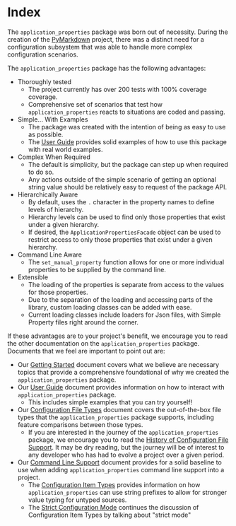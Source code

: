 # Index

The `application_properties` package was born out of necessity.
During the creation of the [PyMarkdown](https://pymarkdown.readthedocs.io/en/latest/)
project, there was a distinct need for a configuration subsystem that was able to
handle more complex configuration scenarios.

The `application_properties` package has the following advantages:

- Thoroughly tested
    - The project currently has over 200 tests with 100% coverage coverage.
    - Comprehensive set of scenarios that test how `application_properties`
      reacts to situations are coded and passing.
- Simple... With Examples
    - The package was created with the intention of being as easy to use as possible.
    - The [User Guide](./user-guide.md) provides solid examples of how to use this
      package with real world examples.
- Complex When Required
    - The default is simplicity, but the package can step up when required to
      do so.
    - Any actions outside of the simple scenario of getting an optional string value
      should be relatively easy to request of the package API.
- Hierarchically Aware
    - By default, uses the `.` character in the property names to define levels
      of hierarchy.
    - Hierarchy levels can be used to find only those properties that exist under
      a given hierarchy.
    - If desired, the `ApplicationPropertiesFacade` object can be used to restrict
      access to only those properties that exist under a given hierarchy.
- Command Line Aware
    - The `set_manual_property` function allows for one or more individual properties
      to be supplied by the command line.
- Extensible
    - The loading of the properties is separate from access to the values for those
      properties.
    - Due to the separation of the loading and accessing parts of the library, custom
      loading classes can be added with ease.
    - Current loading classes include loaders for Json files, with Simple Property
      files right around the corner.

If these advantages are to your project's benefit, we encourage you to read the
other documentation on the `application_properties` package. Documents that we
feel are important to point out are:

- Our [Getting Started](./getting-started.md) document covers what we believe are
  necessary topics that provide a comprehensive foundational of why we created the
  `application_properties` package.
- Our [User Guide](./user-guide.md) document provides information on how to
  interact with `application_properties` package.
    - This includes simple examples that you can try yourself!
- Our [Configuration File Types](./file-types.md) document covers the out-of-the-box
  file types that the `application_properties` package supports, including feature
  comparisons between those types.
    - If you are interested in the journey of the `application_properties` package,
      we encourage you to read the [History of Configuration File Support](./file-types.md#history-of-configuration-file-support).
      It may be dry reading, but the journey will be of interest to any developer
      who has had to evolve a project over a given period.
- Our [Command Line Support](./command-line.md) document provides for a solid baseline
  to use when adding `application_properties` command line support into a project.
    - The [Configuration Item Types](./command-line.md/#configuration-item-types)
      provides information on how `application_properties` can use string prefixes
      to allow for stronger value typing for untyped sources.
    - The [Strict Configuration Mode](./command-line.md#strict-configuration-mode)
      continues the discussion of Configuration Item Types by talking about
      "strict mode"
